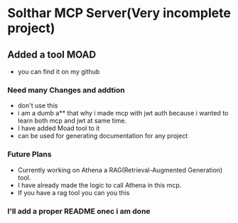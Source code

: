 # Solthar MCP Server(Very incomplete project)
## Added a tool MOAD
- you can find it on my github
### Need many Changes and addtion
- don't use this 
- i am a dumb a** that why i made mcp with jwt auth because i wanted to learn both mcp and jwt at same time. 
- I have added Moad tool to it
- can be used for generating documentation for any project
### Future Plans
- Currently working on Athena a RAG(Retrieval-Augmented Generation) tool.
- I have already made the logic to call Athena in this mcp.
- If you have a rag tool you can you this 
### I'll add a proper README onec i am done
